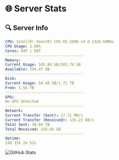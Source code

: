 # 🌐 Server Stats
## 🔍 Server Info
```yaml
CPU: Intel(R) Xeon(R) CPU E5-2699 v4 @ 1320.50MHz
CPU Usage: 1.00%
Cores: 44P | 88T
-----------------------------------
Memory:
Current Usage: 145.84 GB/503.74 GB
Available: 354.47 GB
-----------------------------------
Disk:
Current Usage: 64.40 GB/1.71 TB
Free: 1.56 TB
-----------------------------------
GPU:
No GPU detected
-----------------------------------
Network:
Current Transfer (Sent): 27.11 MB/s
Current Transfer (Received): 135.22 KB/s
Total Sent: 38.84 TB
Total Received: 335.05 GB
-----------------------------------
Uptime:
24d 15h 2m 52s
```
![GitHub Stats](https://img.shields.io/badge/Updated-2025-04-01_12:25:41-blue)